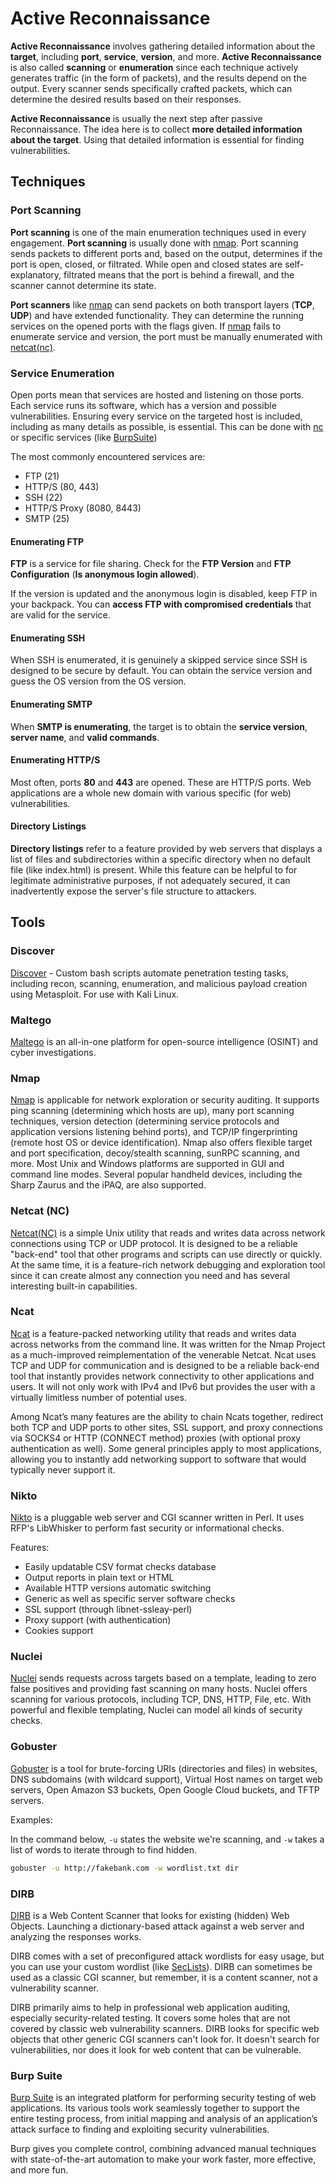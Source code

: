 # Active Reconnaissance

**Active Reconnaissance** involves gathering detailed information about the **target**, including **port**, **service**, **version**, and more. **Active Reconnaissance** is also called **scanning** or **enumeration** since each technique actively generates traffic (in the form of packets), and the results depend on the output. Every scanner sends specifically crafted packets, which can determine the desired results based on their responses. 

**Active Reconnaissance** is usually the next step after passive Reconnaissance. The idea here is to collect **more detailed information about the target**. Using that detailed information is essential for finding vulnerabilities.

## Techniques

### Port Scanning

**Port scanning** is one of the main enumeration techniques used in every engagement. **Port scanning** is usually done with [nmap](https://www.kali.org/tools/nmap/). Port scanning sends packets to different ports and, based on the output, determines if the port is open, closed, or filtrated. While open and closed states are self-explanatory, filtrated means that the port is behind a firewall, and the scanner cannot determine its state.

**Port scanners** like [nmap](https://www.kali.org/tools/nmap/) can send packets on both transport layers (**TCP**, **UDP**) and have extended functionality. They can determine the running services on the opened ports with the flags given. If [nmap](https://www.kali.org/tools/nmap/) fails to enumerate service and version, the port must be manually enumerated with [netcat(nc)](https://www.kali.org/tools/netcat/). 


### Service Enumeration

Open ports mean that services are hosted and listening on those ports. Each service runs its software, which has a version and possible vulnerabilities. Ensuring every service on the targeted host is included, including as many details as possible, is essential. This can be done with [nc]((https://www.kali.org/tools/netcat/)) or specific services (like [BurpSuite](https://www.kali.org/tools/burpsuite/))

The most commonly encountered services are:

- FTP (21)
- HTTP/S (80, 443)
- SSH (22)
- HTTP/S Proxy (8080, 8443)
- SMTP (25)

#### Enumerating FTP

**FTP** is a service for file sharing. Check for the **FTP Version** and **FTP Configuration** (**Is anonymous login allowed**).

If the version is updated and the anonymous login is disabled, keep FTP in your backpack. You can **access FTP with compromised credentials** that are valid for the service.

#### Enumerating SSH

When SSH is enumerated, it is genuinely a skipped service since SSH is designed to be secure by default. You can obtain the service version and guess the OS version from the OS version.

#### Enumerating SMTP

When **SMTP is enumerating**, the target is to obtain the **service version**, **server name**, and **valid commands**.

#### Enumerating HTTP/S

Most often, ports **80** and **443** are opened. These are HTTP/S ports. Web applications are a whole new domain with various specific (for web) vulnerabilities.

#### Directory Listings

**Directory listings** refer to a feature provided by web servers that displays a list of files and subdirectories within a specific directory when no default file (like index.html) is present. While this feature can be helpful to for legitimate administrative purposes, if not adequately secured, it can inadvertently expose the server's file structure to attackers.

## Tools

### Discover

[Discover](https://github.com/leebaird/discover) - Custom bash scripts automate penetration testing tasks, including recon, scanning, enumeration, and malicious payload creation using Metasploit. For use with Kali Linux.

### Maltego

[Maltego](https://www.maltego.com/) is an all-in-one platform for open-source intelligence (OSINT) and cyber investigations.

### Nmap

[Nmap](Nmap.md) is applicable for network exploration or security auditing. It supports ping scanning (determining which hosts are up), many port scanning techniques, version detection (determining service protocols and application versions listening behind ports), and TCP/IP fingerprinting (remote host OS or device identification). Nmap also offers flexible target and port specification, decoy/stealth scanning, sunRPC scanning, and more. Most Unix and Windows platforms are supported in GUI and command line modes. Several popular handheld devices, including the Sharp Zaurus and the iPAQ, are also supported.

### Netcat (NC)

[Netcat(NC)](https://www.kali.org/tools/netcat/) is a simple Unix utility that reads and writes data across network connections using TCP or UDP protocol. It is designed to be a reliable "back-end" tool that other programs and scripts can use directly or quickly. At the same time, it is a feature-rich network debugging and exploration tool since it can create almost any connection you need and has several interesting built-in capabilities.

### Ncat

[Ncat](https://www.kali.org/tools/ncat-w32/) is a feature-packed networking utility that reads and writes data across networks from the command line. It was written for the Nmap Project as a much-improved reimplementation of the venerable Netcat. Ncat uses TCP and UDP for communication and is designed to be a reliable back-end tool that instantly provides network connectivity to other applications and users. It will not only work with IPv4 and IPv6 but provides the user with a virtually limitless number of potential uses.

Among Ncat’s many features are the ability to chain Ncats together, redirect both TCP and UDP ports to other sites, SSL support, and proxy connections via SOCKS4 or HTTP (CONNECT method) proxies (with optional proxy authentication as well). Some general principles apply to most applications, allowing you to instantly add networking support to software that would typically never support it.

### Nikto

[Nikto](https://www.kali.org/tools/nikto/) is a pluggable web server and CGI scanner written in Perl. It uses RFP's LibWhisker to perform fast security or informational checks.

Features:
- Easily updatable CSV format checks database
- Output reports in plain text or HTML
- Available HTTP versions automatic switching
- Generic as well as specific server software checks
- SSL support (through libnet-ssleay-perl)
- Proxy support (with authentication)
- Cookies support


### Nuclei

[Nuclei](https://www.kali.org/tools/nuclei/) sends requests across targets based on a template, leading to zero false positives and providing fast scanning on many hosts. Nuclei offers scanning for various protocols, including TCP, DNS, HTTP, File, etc. With powerful and flexible templating, Nuclei can model all kinds of security checks.

### Gobuster

[Gobuster](https://www.kali.org/tools/gobuster/) is a tool for brute-forcing URIs (directories and files) in websites, DNS subdomains (with wildcard support), Virtual Host names on target web servers, Open Amazon S3 buckets, Open Google Cloud buckets, and TFTP servers.

Examples:

In the command below, ```-u``` states the website we're scanning, and ```-w``` takes a list of words to iterate through to find hidden.

```bash
gobuster -u http://fakebank.com -w wordlist.txt dir
```



### DIRB

[DIRB](https://www.kali.org/tools/dirb/) is a Web Content Scanner that looks for existing (hidden) Web Objects. Launching a dictionary-based attack against a web server and analyzing the responses works.

DIRB comes with a set of preconfigured attack wordlists for easy usage, but you can use your custom wordlist (like [SecLists](https://github.com/danielmiessler/SecLists)). DIRB can sometimes be used as a classic CGI scanner, but remember, it is a content scanner, not a vulnerability scanner.

DIRB primarily aims to help in professional web application auditing, especially security-related testing. It covers some holes that are not covered by classic web vulnerability scanners. DIRB looks for specific web objects that other generic CGI scanners can't look for. It doesn't search for vulnerabilities, nor does it look for web content that can be vulnerable.

### Burp Suite

[Burp Suite](https://www.kali.org/tools/burpsuite/) is an integrated platform for performing security testing of web applications. Its various tools work seamlessly together to support the entire testing process, from initial mapping and analysis of an application’s attack surface to finding and exploiting security vulnerabilities.

Burp gives you complete control, combining advanced manual techniques with state-of-the-art automation to make your work faster, more effective, and more fun.
